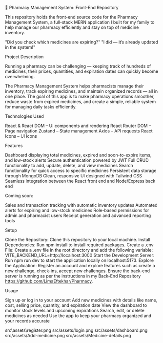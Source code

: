 💊 Pharmacy Management System: Front-End Repository

This repository holds the front-end source code for the Pharmacy Management System, a full-stack MERN application I built for my family to help manage our pharmacy efficiently and stay on top of medicine inventory.

"Did you check which medicines are expiring?"
"I did — it’s already updated in the system!"

Project Description

Running a pharmacy can be challenging — keeping track of hundreds of medicines, their prices, quantities, and expiration dates can quickly become overwhelming.

The Pharmacy Management System helps pharmacists manage their inventory, track expiring medicines, and maintain organized records — all in one place. The goal of this app is to make pharmacy operations smoother, reduce waste from expired medicines, and create a simple, reliable system for managing daily tasks efficiently.


Technologies Used

React & React DOM – UI components and rendering
React Router DOM – Page navigation
Zustand – State management
Axios – API requests
React Icons – UI icons


Features

Dashboard displaying total medicines, expired and soon-to-expire items, and low-stock alerts
Secure authentication powered by JWT
Full CRUD functionality to add, update, delete, and view medicines
Search functionality for quick access to specific medicines
Persistent data storage through MongoDB
Clean, responsive UI designed with Tailwind CSS
Seamless integration between the React front end and Node/Express back end


Coming soon:

Sales and transaction tracking with automatic inventory updates
Automated alerts for expiring and low-stock medicines
Role-based permissions for admin and pharmacist users
Receipt generation and advanced reporting tools


Setup

Clone the Repository: Clone this repository to your local machine.
Install Dependencies: Run npm install to install required packages.
Create a .env File: Create a .env file in the root directory and add the following variable:
  VITE_BACKEND_URL=http://localhost:3000
Start the Development Server: Run npm run dev to start the application locally on localhost:5173.
Explore the Application: Register an account and explore features such as create a new challenge, check-ins, accept new challenges.
Ensure the back-end server is running as per the instructions in my Back-End Repository https://github.com/LimaEftekhar/Pharmacy.

Usage

Sign up or log in to your account
Add new medicines with details like name, cost, selling price, quantity, and expiration date
View the dashboard to monitor stock levels and upcoming expirations
Search, edit, or delete medicines as needed
Use the app to keep your pharmacy organized and your records accurate


 src\assets\register.png
 src/assets/login.png
 src/assets/dashboard.png
 src/assets/Add-medicine.png
 src/assets/Medicine-details.png
